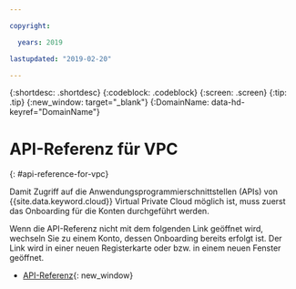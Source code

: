 ```yaml
---

copyright:

  years: 2019

lastupdated: "2019-02-20"

---
```


{:shortdesc: .shortdesc}
{:codeblock: .codeblock}
{:screen: .screen}
{:tip: .tip}
{:new_window: target="_blank"}
{:DomainName: data-hd-keyref="DomainName"}

# API-Referenz für VPC
{: #api-reference-for-vpc}

Damit Zugriff auf die Anwendungsprogrammierschnittstellen (APIs) von {{site.data.keyword.cloud}} Virtual Private Cloud möglich ist, muss zuerst das Onboarding für die Konten durchgeführt werden.  

Wenn die API-Referenz nicht mit dem folgenden Link geöffnet wird, wechseln Sie zu einem Konto, dessen Onboarding bereits erfolgt ist. Der Link wird in einer neuen Registerkarte oder bzw. in einem neuen Fenster geöffnet. 

* [API-Referenz](https://{DomainName}/apidocs/rias){: new_window}
